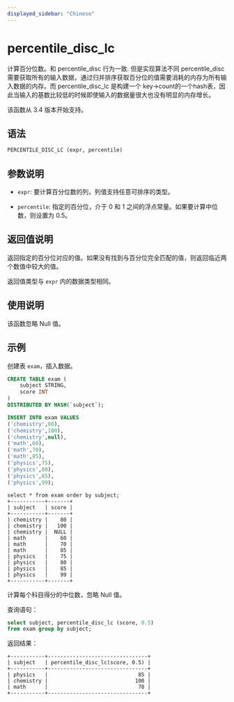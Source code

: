 ```yaml
---
displayed_sidebar: "Chinese"
---
```


# percentile_disc_lc



计算百分位数。和 percentile_disc 行为一致. 但是实现算法不同 percentile_disc 需要获取所有的输入数据，通过归并排序获取百分位的值需要消耗的内存为所有输入数据的内存。而 percentile_disc_lc 是构建一个 key->count的一个hash表，因此当输入的基数比较低的时候即使输入的数据量很大也没有明显的内存增长。

该函数从 3.4 版本开始支持。

## 语法

```SQL
PERCENTILE_DISC_LC (expr, percentile) 
```

## 参数说明

- `expr`: 要计算百分位数的列，列值支持任意可排序的类型。

- `percentile`: 指定的百分位，介于 0 和 1 之间的浮点常量。如果要计算中位数，则设置为 0.5。

## 返回值说明

返回指定的百分位对应的值。如果没有找到与百分位完全匹配的值，则返回临近两个数值中较大的值。

返回值类型与 `expr` 内的数据类型相同。

## 使用说明

该函数忽略 Null 值。

## 示例

创建表 `exam`，插入数据。

```sql
CREATE TABLE exam (
    subject STRING,
    score INT
) 
DISTRIBUTED BY HASH(`subject`);

INSERT INTO exam VALUES
('chemistry',80),
('chemistry',100),
('chemistry',null),
('math',60),
('math',70),
('math',85),
('physics',75),
('physics',80),
('physics',85),
('physics',99);
```

```Plain
select * from exam order by subject;
+-----------+-------+
| subject   | score |
+-----------+-------+
| chemistry |    80 |
| chemistry |   100 |
| chemistry |  NULL |
| math      |    60 |
| math      |    70 |
| math      |    85 |
| physics   |    75 |
| physics   |    80 |
| physics   |    85 |
| physics   |    99 |
+-----------+-------+
```

计算每个科目得分的中位数，忽略 Null 值。

查询语句：

```SQL
select subject, percentile_disc_lc (score, 0.5)
from exam group by subject;
```

返回结果：

```Plain
+-----------+--------------------------------+
| subject   | percentile_disc_lc(score, 0.5) |
+-----------+--------------------------------+
| physics   |                             85 |
| chemistry |                            100 |
| math      |                             70 |
+-----------+--------------------------------+
```
